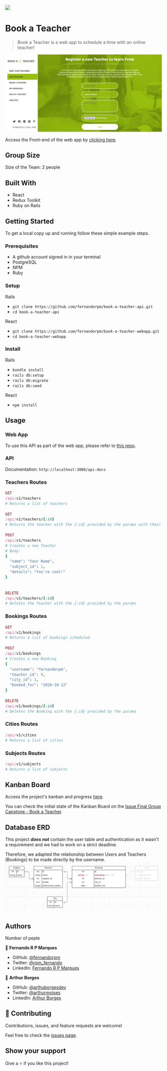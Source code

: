 ![](https://img.shields.io/badge/Microverse-blueviolet)

# Book a Teacher

> Book a Teacher is a web app to schedule a time with an online teacher!

![screenshot](./screenshot.png)

Access the Front-end of the web app by [clicking here](https://github.com/arthurborgesdev/book-a-teacher-webapp).

## Group Size

Size of the Team: 2 people

## Built With

- React
- Redux Toolkit
- Ruby on Rails


## Getting Started

To get a local copy up and running follow these simple example steps.

### Prerequisites

- A github account signed in in your terminal
- PostgreSQL
- NPM
- Ruby

### Setup

Rails
- `git clone https://github.com/fernandorpm/book-a-teacher-api.git`
- `cd book-a-teacher-api`

React
- `git clone https://github.com/fernandorpm/book-a-teacher-webapp.git`
- `cd book-a-teacher-webapp`

### Install

Rails
- `bundle install`
- `rails db:setup`
- `rails db:migrate`
- `rails db:seed`

React
- `npm install`

## Usage
### Web App
To use this API as part of the web app, please refer to [this repo](https://github.com/arthurborgesdev/book-a-teacher-webapp).


### API
Documentation:
`http://localhost:3000/api-docs`

### Teachers Routes
```ruby
GET
/api/v1/teachers
# Returns a list of teachers

GET
/api/v1/teachers/{:id}
# Returns the teacher with the {:id} provided by the params with their details

POST
/api/v1/teachers
# Creates a new Teacher
# Body: 
{
  "name": "Your Name",
  "subject_id": 1,
  "details": "You're cool!"
}


DELETE
/api/v1/teachers/{:id}
# Deletes the Teacher with the {:id} provided by the params


```

### Bookings Routes
```ruby
GET
/api/v1/bookings
# Returns a list of bookings scheduled

POST
/api/v1/bookings
# Creates a new Booking
{
  "username": "fernandorpm",
  "teacher_id": 9,
  "city_id": 1,
  "booked_for": "2020-10-12"
}

DELETE
/api/v1/bookings/{:id}
# Deletes the Booking with the {:id} provided by the params

```

### Cities Routes
```ruby
/api/v1/cities
# Returns a list of cities
```

### Subjects Routes
```ruby
/api/v1/subjects
# Returns a list of subjects
```


## Kanban Board
Access the project's kanban and progress [here](https://github.com/fernandorpm/book-a-teacher-api/projects/1).

You can check the initial state of the Kanban Board on the [Issue Final Group Capstone - Book a Teacher](https://github.com/fernandorpm/book-a-teacher-api/issues/23).

## Database ERD
This project **_does not_** contain the user table and authentication as it wasn't a requirement and we had to work on a strict deadline.

Therefore, we adapted the relationship between Users and Teachers (Bookings) to be made directly by the username.
![ERD](book_erd.png)

## Authors
Number of peple

👤 **Fernando R P Marques**

- GitHub: [@fernandorpm](https://github.com/fernandorpm)
- Twitter: [@rpm_fernando](https://twitter.com/rpm_fernando)
- LinkedIn: [Fernando R P Marques](https://linkedin.com/in/fernandorpm)

👤 **Arthur Borges**

- GitHub: [@arthuborgesdev](https://github.com/arthurborgesdev)
- Twitter: [@arthurmoises](https://twitter.com/arthurmoises)
- LinkedIn: [Arthur Borges](https://linkedin.com/in/arthurmoises)


## 🤝 Contributing

Contributions, issues, and feature requests are welcome!

Feel free to check the [issues page](../../issues/).

## Show your support

Give a ⭐️ if you like this project!


